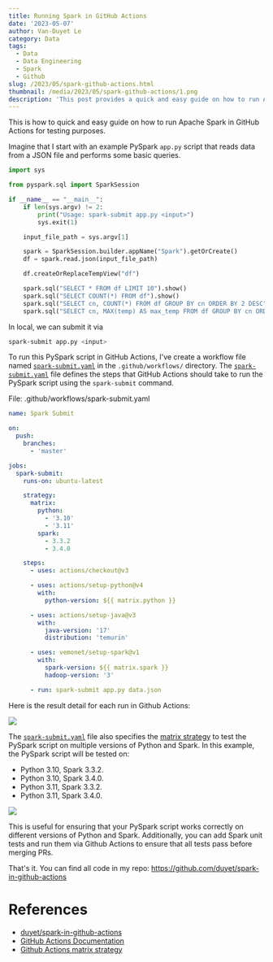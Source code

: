 ```yaml
---
title: Running Spark in GitHub Actions
date: '2023-05-07'
author: Van-Duyet Le
category: Data
tags:
  - Data
  - Data Engineering
  - Spark
  - Github
slug: /2023/05/spark-github-actions.html
thumbnail: /media/2023/05/spark-github-actions/1.png
description: 'This post provides a quick and easy guide on how to run Apache Spark in GitHub Actions for testing purposes'
---
```


This is how to quick and easy guide on how to run Apache Spark in GitHub Actions for testing purposes.

Imagine that I start with an example PySpark `app.py` script that reads data from a JSON file and performs some basic queries.

```python
import sys

from pyspark.sql import SparkSession

if __name__ == "__main__":
    if len(sys.argv) != 2:
        print("Usage: spark-submit app.py <input>")
        sys.exit(1)

    input_file_path = sys.argv[1]

    spark = SparkSession.builder.appName("Spark").getOrCreate()
    df = spark.read.json(input_file_path)

    df.createOrReplaceTempView("df")

    spark.sql("SELECT * FROM df LIMIT 10").show()
    spark.sql("SELECT COUNT(*) FROM df").show()
    spark.sql("SELECT cn, COUNT(*) FROM df GROUP BY cn ORDER BY 2 DESC").show()
    spark.sql("SELECT cn, MAX(temp) AS max_temp FROM df GROUP BY cn ORDER BY 2 DESC").show()
```

In local, we can submit it via

```bash
spark-submit app.py <input>
```

To run this PySpark script in GitHub Actions,
I've create a workflow file named [`spark-submit.yaml`]
in the `.github/workflows/` directory. The [`spark-submit.yaml`] file defines the steps that
GitHub Actions should take to run the PySpark script using the `spark-submit` command.

File: .github/workflows/spark-submit.yaml

```yaml
name: Spark Submit

on:
  push:
    branches:
      - 'master'

jobs:
  spark-submit:
    runs-on: ubuntu-latest

    strategy:
      matrix:
        python:
          - '3.10'
          - '3.11'
        spark:
          - 3.3.2
          - 3.4.0

    steps:
      - uses: actions/checkout@v3

      - uses: actions/setup-python@v4
        with:
          python-version: ${{ matrix.python }}

      - uses: actions/setup-java@v3
        with:
          java-version: '17'
          distribution: 'temurin'

      - uses: vemonet/setup-spark@v1
        with:
          spark-version: ${{ matrix.spark }}
          hadoop-version: '3'

      - run: spark-submit app.py data.json
```

Here is the result detail for each run in Github Actions:

![](/media/2023/05/spark-github-actions/2.png)

The [`spark-submit.yaml`] file also specifies the [matrix strategy] to test the PySpark script on multiple versions of Python and Spark. In this example, the PySpark script will be tested on:

- Python 3.10, Spark 3.3.2.
- Python 3.10, Spark 3.4.0.
- Python 3.11, Spark 3.3.2.
- Python 3.11, Spark 3.4.0.

![](/media/2023/05/spark-github-actions/1.png)

This is useful for ensuring that your PySpark script works correctly on different versions of Python and Spark.
Additionally, you can add Spark unit tests and run them via Github Actions to ensure that all tests pass before merging PRs.

That's it. You can find all code in my repo: <https://github.com/duyet/spark-in-github-actions>

# References

- [duyet/spark-in-github-actions](https://github.com/duyet/spark-in-github-actions)
- [GitHub Actions Documentation](https://docs.github.com/en/actions)
- [Github Actions matrix strategy](https://docs.github.com/en/actions/using-jobs/using-a-matrix-for-your-jobs)

[matrix strategy]: https://docs.github.com/en/actions/using-jobs/using-a-matrix-for-your-jobs
[`spark-submit.yaml`]: https://github.com/duyet/spark-in-github-actions/blob/master/.github/workflows/spark-submit.yaml
